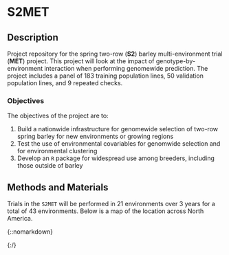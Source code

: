 
<!-- README.md is generated from README.Rmd. Please edit that file -->
S2MET
=====

Description
-----------

Project repository for the spring two-row (**S2**) barley multi-environment trial (**MET**) project. This project will look at the impact of genotype-by-environment interaction when performing genomewide prediction. The project includes a panel of 183 training population lines, 50 validation population lines, and 9 repeated checks.

### Objectives

The objectives of the project are to:

1.  Build a nationwide infrastructure for genomewide selection of two-row spring barley for new environments or growing regions
2.  Test the use of environmental covariables for genomwide selection and for environmental clustering
3.  Develop an `R` package for widespread use among breeders, including those outside of barley

Methods and Materials
---------------------

Trials in the `S2MET` will be performed in 21 environments over 3 years for a total of 43 environments. Below is a map of the location across North America.

{::nomarkdown}

<!--html_preserve-->

<script type="application/json" data-for="htmlwidget-66960f6aa7f49c0be529">{"x":{"options":{"crs":{"crsClass":"L.CRS.EPSG3857","code":null,"proj4def":null,"projectedBounds":null,"options":{}}},"calls":[{"method":"addTiles","args":["//{s}.tile.openstreetmap.org/{z}/{x}/{y}.png",null,null,{"minZoom":0,"maxZoom":18,"maxNativeZoom":null,"tileSize":256,"subdomains":"abc","errorTileUrl":"","tms":false,"continuousWorld":false,"noWrap":false,"zoomOffset":0,"zoomReverse":false,"opacity":1,"zIndex":null,"unloadInvisibleTiles":null,"updateWhenIdle":null,"detectRetina":false,"reuseTiles":false,"attribution":"&copy; <a href=\"http://openstreetmap.org\">OpenStreetMap\u003c/a> contributors, <a href=\"http://creativecommons.org/licenses/by-sa/2.0/\">CC-BY-SA\u003c/a>"}]},{"method":"addMarkers","args":[[45.6732,47.818536,42.44556,45.92,42.47111,44.990091,42.95333,45.011319,43.32724,44.3359889,45.6732,43.345576,43.633333,46.923481,43.070763,46.118065,40.473004],[-111.1541,-96.613366,-76.44095,-108.25,-76.43611,-93.18324,-112.82666,-73.308303,-89.334503,-91.8369194,-111.1541,-86.915621,-80.416667,-96.809311,-89.541969,-71.90757,-86.991187],null,null,null,{"clickable":true,"draggable":false,"keyboard":true,"title":"","alt":"","zIndexOffset":0,"opacity":1,"riseOnHover":false,"riseOffset":250},["Bozeman_dry","Crookston","Ithaca2","Huntley","Ithaca1","St_Paul","Aberdeen","Alburgh","Arlington","Buffalo_county","Bozeman_irrigated","Chatham","Elora","Fargo","Madison","Princeville","West_lafayette"],null,null,null,null,null,null]}],"limits":{"lat":[40.473004,47.818536],"lng":[-112.82666,-71.90757]}},"evals":[],"jsHooks":[]}</script>
<!--/html_preserve-->
{:/}

